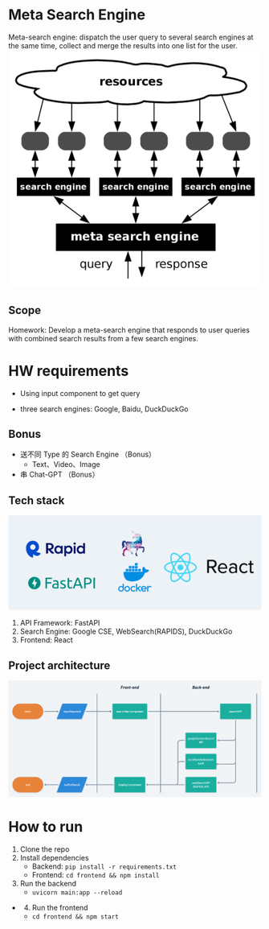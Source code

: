 # Meta Search Engine
Meta-search engine: dispatch the user query to several search engines at the same time, collect and merge the results into one list for the user.
![Meta Search Engine](/images/what's-meta-search-engine.png)
## Scope
Homework: Develop a meta-search engine that responds to user queries with combined search results from a few search engines.

# HW requirements

- Using input component to get  query
 
- three search engines: Google, Baidu, DuckDuckGo

## Bonus
- 送不同 Type 的 Search Engine （Bonus）
  - Text、Video、Image
- 串 Chat-GPT （Bonus）

## Tech stack
![Tech stack](./images/tech-stack.png)
1. API Framework: FastAPI
2. Search Engine: Google CSE, WebSearch(RAPIDS), DuckDuckGo
3. Frontend: React


## Project architecture
![Project architecture](./images/HW-2-flowchart.png)


# How to run
1. Clone the repo
2. Install dependencies
   - Backend: `pip install -r requirements.txt`
   - Frontend: `cd frontend && npm install`
3. Run the backend
   - `uvicorn main:app --reload`
- 4. Run the frontend
   - `cd frontend && npm start`